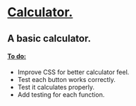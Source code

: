 <h1> <ins> Calculator. </ins> </h1>

<h2>A basic calculator.</h2>

<h4><ins>To do:</ins></h4>
<ul> 
<li>Improve CSS for better calculator feel.</li>
  <li>Test each button works correctly.</li>
  <li>Test it calculates properly.</li>
  <li>Add testing for each function.</li>
</ul>
